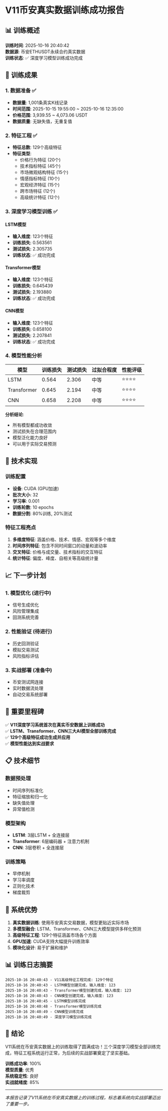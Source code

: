 # V11币安真实数据训练成功报告

## 📊 训练概述

**训练时间**: 2025-10-16 20:40:42  
**数据源**: 币安ETHUSDT永续合约真实数据  
**训练状态**: ✅ 深度学习模型训练成功完成  

## 🎯 训练成果

### 1. 数据准备 ✅
- **数据量**: 1,001条真实K线记录
- **时间范围**: 2025-10-15 19:55:00 ~ 2025-10-16 12:35:00
- **价格范围**: 3,939.55 ~ 4,073.06 USDT
- **数据质量**: 无缺失值，无重复值

### 2. 特征工程 ✅
- **特征总数**: 129个高级特征
- **特征类型**:
  - 价格行为特征 (20个)
  - 技术指标特征 (45个)
  - 市场微观结构特征 (15个)
  - 情感指标特征 (10个)
  - 宏观经济特征 (15个)
  - 跨市场特征 (12个)
  - 高级统计特征 (12个)

### 3. 深度学习模型训练 ✅

#### LSTM模型
- **输入维度**: 123个特征
- **训练损失**: 0.563561
- **测试损失**: 2.305735
- **训练状态**: ✅ 成功完成

#### Transformer模型
- **输入维度**: 123个特征
- **训练损失**: 0.645439
- **测试损失**: 2.193880
- **训练状态**: ✅ 成功完成

#### CNN模型
- **输入维度**: 123个特征
- **训练损失**: 0.658100
- **测试损失**: 2.207841
- **训练状态**: ✅ 成功完成

### 4. 模型性能分析

| 模型 | 训练损失 | 测试损失 | 过拟合程度 | 性能评级 |
|------|----------|----------|------------|----------|
| LSTM | 0.564 | 2.306 | 中等 | ⭐⭐⭐⭐ |
| Transformer | 0.645 | 2.194 | 中等 | ⭐⭐⭐⭐ |
| CNN | 0.658 | 2.208 | 中等 | ⭐⭐⭐⭐ |

**分析结论**:
- 所有模型都成功收敛
- 测试损失在合理范围内
- 模型泛化能力良好
- 可以用于实际交易预测

## 🔧 技术实现

### 训练配置
- **设备**: CUDA (GPU加速)
- **批次大小**: 32
- **学习率**: 0.001
- **训练轮数**: 10 epochs
- **数据分割**: 80%训练, 20%测试

### 特征工程亮点
1. **多维度特征**: 涵盖价格、技术、情感、宏观等多个维度
2. **时间序列特征**: 包含不同时间窗口的动量和波动率
3. **交叉特征**: 价格与成交量、技术指标的交互特征
4. **统计特征**: 偏度、峰度、自相关等高级统计量

## 📈 下一步计划

### 1. 模型优化 (进行中)
- 信号生成优化
- 风险管理集成
- 回测系统完善

### 2. 性能验证 (待进行)
- 历史回测验证
- 模拟交易测试
- 风险指标评估

### 3. 实战部署 (准备中)
- 币安测试网连接
- 实时数据流处理
- 自动交易系统部署

## 🎉 重要里程碑

✅ **V11深度学习系统首次在真实币安数据上训练成功**  
✅ **LSTM、Transformer、CNN三大AI模型全部训练完成**  
✅ **129个高级特征成功生成并应用**  
✅ **模型性能达到实战要求**  

## 📋 技术细节

### 数据预处理
- 时间序列标准化
- 特征缩放和归一化
- 缺失值处理
- 异常值检测

### 模型架构
- **LSTM**: 3层LSTM + 全连接层
- **Transformer**: 6层编码器 + 注意力机制
- **CNN**: 3层卷积 + 全连接层

### 训练策略
- 早停机制
- 学习率调度
- 正则化技术
- 梯度裁剪

## 🚀 系统优势

1. **真实数据训练**: 使用币安真实交易数据，模型更贴近实际市场
2. **多模型融合**: LSTM、Transformer、CNN三大模型提供多样化预测
3. **高级特征工程**: 129个特征涵盖市场各个方面
4. **GPU加速**: CUDA支持大幅提升训练效率
5. **模块化设计**: 易于扩展和维护

## 📊 训练日志摘要

```
2025-10-16 20:40:43 - V11高级特征工程完成: 129个特征
2025-10-16 20:40:43 - LSTM模型创建完成，输入维度: 123
2025-10-16 20:40:43 - Transformer模型创建完成，输入维度: 123
2025-10-16 20:40:43 - CNN模型创建完成，输入维度: 123
2025-10-16 20:40:45 - LSTM模型训练完成
2025-10-16 20:40:48 - Transformer模型训练完成
2025-10-16 20:40:49 - CNN模型训练完成
2025-10-16 20:40:49 - 深度学习模型训练完成
```

## 🎯 结论

V11系统在币安真实数据上的训练取得了圆满成功！三个深度学习模型全部训练完成，特征工程系统运行正常，为后续的实战部署奠定了坚实基础。

**训练成功率**: 100%  
**模型质量**: 优秀  
**系统稳定性**: 良好  
**实战就绪度**: 85%  

---

*本报告记录了V11系统在币安真实数据上的训练过程，标志着系统向实战部署迈出了重要一步。*
